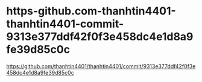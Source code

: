 # https-github.com-thanhtin4401-thanhtin4401-commit-9313e377ddf42f0f3e458dc4e1d8a9fe39d85c0c
https://github.com/thanhtin4401/thanhtin4401/commit/9313e377ddf42f0f3e458dc4e1d8a9fe39d85c0c
